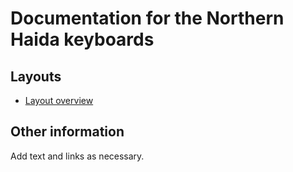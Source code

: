 # Documentation for the Northern Haida keyboards


## Layouts

-   [Layout overview](layout.html)

## Other information

Add text and links as necessary.
